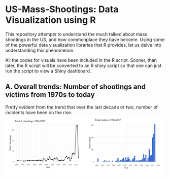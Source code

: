 # US-Mass-Shootings: Data Visualization using R

This repository attempts to understand the much talked about mass shootings in the US, and how commonplace they have become. Using some of the powerful data visualization libraries that R provides, let us delve into understanding this phenomenon.

All the codes for visuals have been included in the R script. Sooner, than later, the R script will be converted to an R shiny script so that one can just run the script to view a Shiny dashboard.

## A. Overall trends: Number of shootings and victims from 1970s to today

Pretty evident from the trend that over the last decade or two, number of incidents have been on the rise.
![Trends](figures/Trend-shootings-victims.png)




